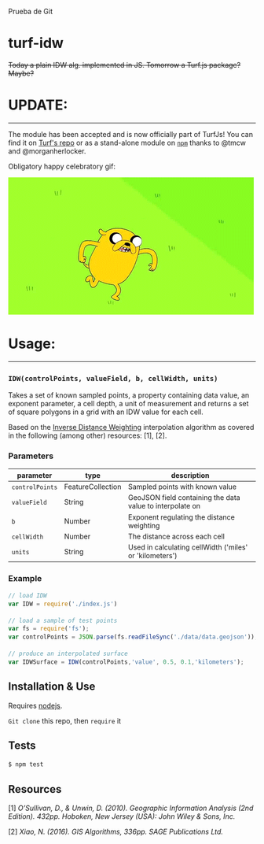 Prueba de Git

# turf-idw
~~Today a plain IDW alg. implemented in JS. Tomorrow a Turf.js package? Maybe?~~

# UPDATE:
---
The module has been accepted and is now officially part of TurfJs!
You can find it on [Turf's repo](https://github.com/Turfjs/turf/tree/master/packages/turf-idw) or as a stand-alone module on [`npm`](https://www.npmjs.com/package/@turf/idw) thanks to @tmcw and @morganherlocker.


Obligatory happy celebratory gif:

![](celebration.gif)


# Usage:
---

### `IDW(controlPoints, valueField, b, cellWidth, units)`

Takes a set of known sampled points, a property containing data value, an exponent parameter, a cell depth, a unit of measurement and returns a set of square polygons in a grid with an IDW value for each cell.

Based on the [Inverse Distance Weighting](https://en.wikipedia.org/wiki/Inverse_distance_weighting) interpolation algorithm as covered in the following (among other) resources: [1], [2].



### Parameters

| parameter   | type           | description                              |
| ----------- | -------------- | ---------------------------------------- |
| `controlPoints`    | FeatureCollection<Point> | Sampled points with known value |
| `valueField`    | String | GeoJSON field containing the data value to interpolate on |
| `b` | Number         | Exponent regulating the distance weighting                       |
| `cellWidth`     | Number         | The distance across each cell               |
| `units`        |String | Used in calculating cellWidth ('miles' or 'kilometers')|

### Example

```js
// load IDW
var IDW = require('./index.js')

// load a sample of test points
var fs = require('fs');
var controlPoints = JSON.parse(fs.readFileSync('./data/data.geojson'));

// produce an interpolated surface
var IDWSurface = IDW(controlPoints,'value', 0.5, 0.1,'kilometers');

```

## Installation & Use

Requires [nodejs](http://nodejs.org/).

`Git clone` this repo, then `require` it

## Tests

```sh
$ npm test
```

## Resources
[1] _O’Sullivan, D., & Unwin, D. (2010). Geographic Information Analysis (2nd Edition). 432pp. Hoboken, New Jersey (USA): John Wiley & Sons, Inc._

[2] _Xiao, N. (2016). GIS Algorithms, 336pp. SAGE Publications Ltd._
